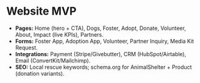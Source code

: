# Website MVP

- **Pages:** Home (hero + CTA), Dogs, Foster, Adopt, Donate, Volunteer, About, Impact (live KPIs), Partners.  
- **Forms:** Foster App, Adoption App, Volunteer, Partner Inquiry, Media Kit Request.  
- **Integrations:** Payment (Stripe/Givebutter), CRM (HubSpot/Airtable), Email (ConvertKit/Mailchimp).  
- **SEO:** Local rescue keywords; schema.org for AnimalShelter + Product (donation variants).
